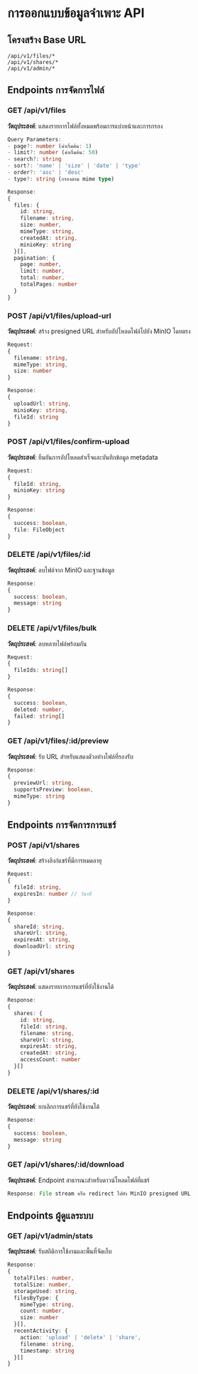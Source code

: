 # การออกแบบข้อมูลจำเพาะ API

## โครงสร้าง Base URL

```
/api/v1/files/*
/api/v1/shares/*
/api/v1/admin/*
```

## Endpoints การจัดการไฟล์

### GET /api/v1/files

**วัตถุประสงค์**: แสดงรายการไฟล์ทั้งหมดพร้อมการแบ่งหน้าและการกรอง

```typescript
Query Parameters:
- page?: number (ค่าเริ่มต้น: 1)
- limit?: number (ค่าเริ่มต้น: 50)
- search?: string
- sort?: 'name' | 'size' | 'date' | 'type'
- order?: 'asc' | 'desc'
- type?: string (กรองตาม mime type)

Response:
{
  files: {
    id: string,
    filename: string,
    size: number,
    mimeType: string,
    createdAt: string,
    minioKey: string
  }[],
  pagination: {
    page: number,
    limit: number,
    total: number,
    totalPages: number
  }
}
```

### POST /api/v1/files/upload-url

**วัตถุประสงค์**: สร้าง presigned URL สำหรับอัปโหลดไฟล์ไปยัง MinIO โดยตรง

```typescript
Request:
{
  filename: string,
  mimeType: string,
  size: number
}

Response:
{
  uploadUrl: string,
  minioKey: string,
  fileId: string
}
```

### POST /api/v1/files/confirm-upload

**วัตถุประสงค์**: ยืนยันการอัปโหลดสำเร็จและบันทึกข้อมูล metadata

```typescript
Request:
{
  fileId: string,
  minioKey: string
}

Response:
{
  success: boolean,
  file: FileObject
}
```

### DELETE /api/v1/files/:id

**วัตถุประสงค์**: ลบไฟล์จาก MinIO และฐานข้อมูล

```typescript
Response:
{
  success: boolean,
  message: string
}
```

### DELETE /api/v1/files/bulk

**วัตถุประสงค์**: ลบหลายไฟล์พร้อมกัน

```typescript
Request:
{
  fileIds: string[]
}

Response:
{
  success: boolean,
  deleted: number,
  failed: string[]
}
```

### GET /api/v1/files/:id/preview

**วัตถุประสงค์**: รับ URL สำหรับแสดงตัวอย่างไฟล์ที่รองรับ

```typescript
Response:
{
  previewUrl: string,
  supportsPreview: boolean,
  mimeType: string
}
```

## Endpoints การจัดการการแชร์

### POST /api/v1/shares

**วัตถุประสงค์**: สร้างลิงก์แชร์ที่มีการหมดอายุ

```typescript
Request:
{
  fileId: string,
  expiresIn: number // วินาที
}

Response:
{
  shareId: string,
  shareUrl: string,
  expiresAt: string,
  downloadUrl: string
}
```

### GET /api/v1/shares

**วัตถุประสงค์**: แสดงรายการการแชร์ที่ยังใช้งานได้

```typescript
Response:
{
  shares: {
    id: string,
    fileId: string,
    filename: string,
    shareUrl: string,
    expiresAt: string,
    createdAt: string,
    accessCount: number
  }[]
}
```

### DELETE /api/v1/shares/:id

**วัตถุประสงค์**: ยกเลิกการแชร์ที่ยังใช้งานได้

```typescript
Response:
{
  success: boolean,
  message: string
}
```

### GET /api/v1/shares/:id/download

**วัตถุประสงค์**: Endpoint สาธารณะสำหรับดาวน์โหลดไฟล์ที่แชร์

```typescript
Response: File stream หรือ redirect ไปยัง MinIO presigned URL
```

## Endpoints ผู้ดูแลระบบ

### GET /api/v1/admin/stats

**วัตถุประสงค์**: รับสถิติการใช้งานและพื้นที่จัดเก็บ

```typescript
Response:
{
  totalFiles: number,
  totalSize: number,
  storageUsed: string,
  filesByType: {
    mimeType: string,
    count: number,
    size: number
  }[],
  recentActivity: {
    action: 'upload' | 'delete' | 'share',
    filename: string,
    timestamp: string
  }[]
}
```

